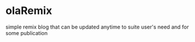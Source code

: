 # olaRemix
simple remix blog that can be updated anytime to suite user's need and for some publication
